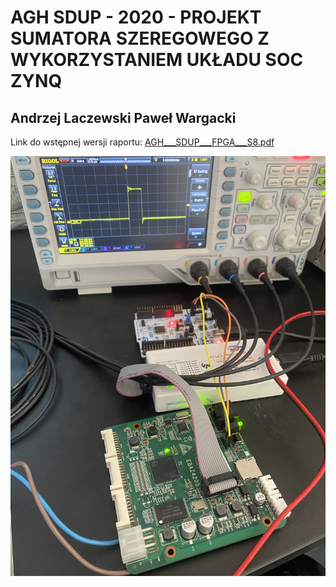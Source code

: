 # AGH SDUP - 2020 - PROJEKT SUMATORA SZEREGOWEGO Z WYKORZYSTANIEM UKŁADU SOC ZYNQ
## Andrzej Laczewski Paweł Wargacki


Link do wstępnej wersji raportu:
[AGH___SDUP___FPGA___S8.pdf](https://github.com/ByTechLab/AGH-ZYNQ-S8-2021/blob/main/docs/AGH___SDUP___FPGA___S8.pdf)



![](https://github.com/ByTechLab/AGH-ZYNQ-S8-2021/blob/main/IMG_5272.JPG)



